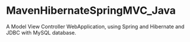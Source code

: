 # MavenHibernateSpringMVC_Java
A Model View Controller WebApplication, using Spring and Hibernate and JDBC with MySQL database.
